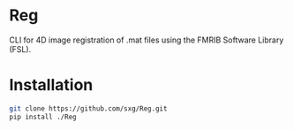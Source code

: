 # Reg
CLI for 4D image registration of .mat files using the FMRIB Software Library (FSL).

# Installation
```bash
git clone https://github.com/sxg/Reg.git
pip install ./Reg
```